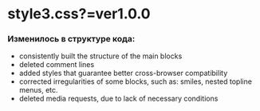 
# style3.css?=ver1.0.0

### Изменилось в структуре кода:

* consistently built the structure of the main blocks
* deleted comment lines
* added styles that guarantee better cross-browser compatibility
* corrected irregularities of some blocks, such as: smiles, nested topline menus, etc.
* deleted media requests, due to lack of necessary conditions

